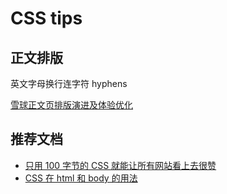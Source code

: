 # CSS tips

## 正文排版

英文字母换行连字符 hyphens

[雪球正文页排版演进及体验优化](https://mp.weixin.qq.com/s/JUXOspM54x2-g9q_gDXuwg)

## 推荐文档

- [只用 100 字节的 CSS 就能让所有网站看上去很赞](https://www.swyx.io/css-100-bytes)
- [CSS 在 html 和 body 的用法](https://css-tricks.com/html-vs-body-in-css/)
